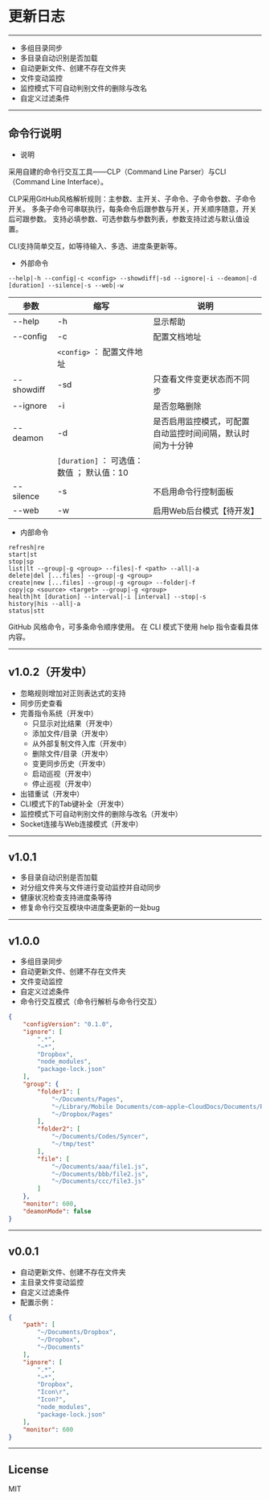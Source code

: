更新日志
====

----

-	多组目录同步
-	多目录自动识别是否加载
-	自动更新文件、创建不存在文件夹
-	文件变动监控
-	监控模式下可自动判别文件的删除与改名
-	自定义过滤条件

----

命令行说明
----

- 说明

采用自建的命令行交互工具——CLP（Command Line Parser）与CLI（Command Line Interface）。

CLP采用GitHub风格解析规则：主参数、主开关、子命令、子命令参数、子命令开关。
多条子命令可串联执行，每条命令后跟参数与开关，开关顺序随意，开关后可跟参数。
支持必填参数、可选参数与参数列表，参数支持过滤与默认值设置。

CLI支持简单交互，如等待输入、多选、进度条更新等。

- 外部命令

`--help|-h --config|-c <config> --showdiff|-sd --ignore|-i --deamon|-d [duration] --silence|-s --web|-w`

参数|缩写|说明
-|-|-
--help | -h | 显示帮助
--config | -c | 配置文档地址
||`<config>` ： 配置文件地址
--showdiff | -sd | 只查看文件变更状态而不同步
--ignore | -i | 是否忽略删除
--deamon | -d | 是否启用监控模式，可配置自动监控时间间隔，默认时间为十分钟
||`[duration]` ： 可选值：数值 ； 默认值：10
--silence | -s | 不启用命令行控制面板
--web | -w | 启用Web后台模式【待开发】

- 内部命令

```
refresh|re
start|st
stop|sp
list|lt --group|-g <group> --files|-f <path> --all|-a
delete|del [...files] --group|-g <group>
create|new [...files] --group|-g <group> --folder|-f
copy|cp <source> <target> --group|-g <group>
health|ht [duration] --interval|-i [interval] --stop|-s
history|his --all|-a
status|stt
```

GitHub 风格命令，可多条命令顺序使用。
在 CLI 模式下使用 help 指令查看具体内容。

----

v1.0.2（开发中）
----

-	忽略规则增加对正则表达式的支持
-	同步历史查看
-	完善指令系统（开发中）
	-	只显示对比结果（开发中）
	-	添加文件/目录（开发中）
	-	从外部复制文件入库（开发中）
	-	删除文件/目录（开发中）
	-	变更同步历史（开发中）
	-	启动巡视（开发中）
	-	停止巡视（开发中）
-	出错重试（开发中）
-	CLI模式下的Tab键补全（开发中）
-	监控模式下可自动判别文件的删除与改名（开发中）
-	Socket连接与Web连接模式（开发中）

----

v1.0.1
----

-	多目录自动识别是否加载
-	对分组文件夹与文件进行变动监控并自动同步
-	健康状况检查支持进度条等待
-	修复命令行交互模块中进度条更新的一处bug

----

v1.0.0
----

-	多组目录同步
-	自动更新文件、创建不存在文件夹
-	文件变动监控
-	自定义过滤条件
-	命令行交互模式（命令行解析与命令行交互）

```json
{
	"configVersion": "0.1.0",
	"ignore": [
		".*",
		"~*",
		"Dropbox",
		"node_modules",
		"package-lock.json"
	],
	"group": {
		"folder1": [
			"~/Documents/Pages",
			"~/Library/Mobile Documents/com~apple~CloudDocs/Documents/Pages",
			"~/Dropbox/Pages"
		],
		"folder2": [
			"~/Documents/Codes/Syncer",
			"~/tmp/test"
		],
		"file": [
			"~/Documents/aaa/file1.js",
			"~/Documents/bbb/file2.js",
			"~/Documents/ccc/file3.js"
		]
	},
	"monitor": 600,
	"deamonMode": false
}
```

----

v0.0.1
----

-	自动更新文件、创建不存在文件夹
-	主目录文件变动监控
-	自定义过滤条件
-	配置示例：

```json
{
	"path": [
		"~/Documents/Dropbox",
		"~/Dropbox",
		"~/Documents"
	],
	"ignore": [
		".*",
		"~*",
		"Dropbox",
		"Icon\r",
		"Icon?",
		"node_modules",
		"package-lock.json"
	],
	"monitor": 600
}
```

----

License
----
MIT